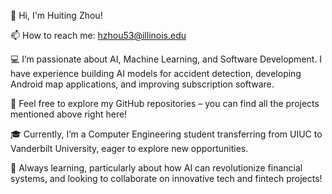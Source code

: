 👋 Hi, I'm Huiting Zhou!

📫 How to reach me: hzhou53@illinois.edu

💻 I’m passionate about AI, Machine Learning, and Software Development. I have experience building AI models for accident detection, developing Android map applications, and improving subscription software.

🚀 Feel free to explore my GitHub repositories – you can find all the projects mentioned above right here!

🎓 Currently, I’m a Computer Engineering student transferring from UIUC to Vanderbilt University, eager to explore new opportunities.

🌱 Always learning, particularly about how AI can revolutionize financial systems, and looking to collaborate on innovative tech and fintech projects!



<!--
**HuitingZhou1/HuitingZhou1** is a ✨ _special_ ✨ repository because its `README.md` (this file) appears on your GitHub profile.

Here are some ideas to get you started:

- 🔭 I’m currently working on ...
- 🌱 I’m currently learning ...
- 👯 I’m looking to collaborate on ...
- 🤔 I’m looking for help with ...
- 💬 Ask me about ...
- 📫 How to reach me: ...
- 😄 Pronouns: ...
- ⚡ Fun fact: ...
-->
